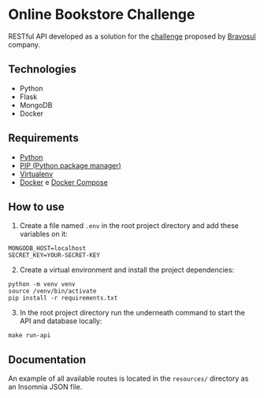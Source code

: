 # Online Bookstore Challenge

RESTful API developed as a solution for the [challenge](https://github.com/bravosul/back-end-challenge) proposed by [Bravosul](https://bravosul.com.br/) company.

## Technologies
- Python
- Flask
- MongoDB
- Docker


## Requirements
- [Python](https://www.python.org/)
- [PIP (Python package manager)](https://pypi.org/project/pip/)
- [Virtualenv](https://packaging.python.org/key_projects/#virtualenv)
- [Docker](https://docs.docker.com/desktop/) e [Docker Compose](https://docs.docker.com/compose/install/)


## How to use
1. Create a file named ```.env``` in the root project directory and add these variables on it:
```
MONGODB_HOST=localhost
SECRET_KEY=YOUR-SECRET-KEY
```

2. Create a virtual environment and install the project dependencies:
```
python -m venv venv
source /venv/bin/activate
pip install -r requirements.txt
```

3. In the root project directory run the underneath command to start the API and database locally:
```
make run-api
```

## Documentation
An example of all available routes is located in the ```resources/``` directory as an Insomnia JSON file.
